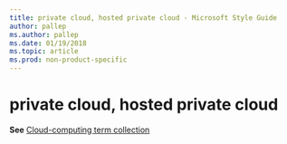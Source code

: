 ```yaml
---
title: private cloud, hosted private cloud - Microsoft Style Guide
author: pallep
ms.author: pallep
ms.date: 01/19/2018
ms.topic: article
ms.prod: non-product-specific
---
```


# private cloud, hosted private cloud

**See** [Cloud-computing term collection](/style-guide/a-z-word-list-term-collections/term-collections/cloud-computing-terms)
